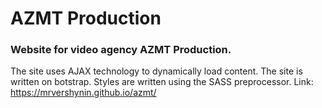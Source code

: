 # AZMT Production 
### Website for video agency AZMT Production. 
The site uses AJAX technology to dynamically load content.
The site is written on botstrap. Styles are written using the SASS preprocessor.
Link: https://mrvershynin.github.io/azmt/

